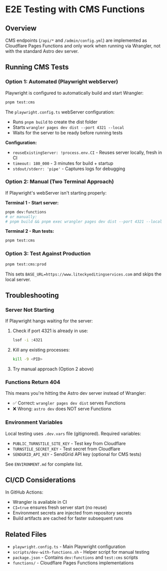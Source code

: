 # E2E Testing with CMS Functions

## Overview

CMS endpoints (`/api/*` and `/admin/config.yml`) are implemented as Cloudflare Pages Functions and only work when running via Wrangler, not with the standard Astro dev server.

## Running CMS Tests

### Option 1: Automated (Playwright webServer)

Playwright is configured to automatically build and start Wrangler:

```bash
pnpm test:cms
```

The `playwright.config.ts` webServer configuration:
- Runs `pnpm build` to create the dist folder
- Starts `wrangler pages dev dist --port 4321 --local`
- Waits for the server to be ready before running tests

**Configuration:**
- `reuseExistingServer: !process.env.CI` - Reuses server locally, fresh in CI
- `timeout: 180_000` - 3 minutes for build + startup
- `stdout/stderr: 'pipe'` - Captures logs for debugging

### Option 2: Manual (Two Terminal Approach)

If Playwright's webServer isn't starting properly:

**Terminal 1 - Start server:**
```bash
pnpm dev:functions
# or manually:
# pnpm build && pnpm exec wrangler pages dev dist --port 4321 --local
```

**Terminal 2 - Run tests:**
```bash
pnpm test:cms
```

### Option 3: Test Against Production

```bash
pnpm test:cms:prod
```

This sets `BASE_URL=https://www.liteckyeditingservices.com` and skips the local server.

## Troubleshooting

### Server Not Starting

If Playwright hangs waiting for the server:

1. Check if port 4321 is already in use:
   ```bash
   lsof -i :4321
   ```

2. Kill any existing processes:
   ```bash
   kill -9 <PID>
   ```

3. Try manual approach (Option 2 above)

### Functions Return 404

This means you're hitting the Astro dev server instead of Wrangler:

- ✅ Correct: `wrangler pages dev dist` serves Functions
- ❌ Wrong: `astro dev` does NOT serve Functions

### Environment Variables

Local testing uses `.dev.vars` file (gitignored). Required variables:
- `PUBLIC_TURNSTILE_SITE_KEY` - Test key from Cloudflare
- `TURNSTILE_SECRET_KEY` - Test secret from Cloudflare
- `SENDGRID_API_KEY` - SendGrid API key (optional for CMS tests)

See `ENVIRONMENT.md` for complete list.

## CI/CD Considerations

In GitHub Actions:
- Wrangler is available in CI
- `CI=true` ensures fresh server start (no reuse)
- Environment secrets are injected from repository secrets
- Build artifacts are cached for faster subsequent runs

## Related Files

- `playwright.config.ts` - Main Playwright configuration
- `scripts/dev-with-functions.sh` - Helper script for manual testing
- `package.json` - Contains `dev:functions` and `test:cms` scripts
- `functions/` - Cloudflare Pages Functions implementations
